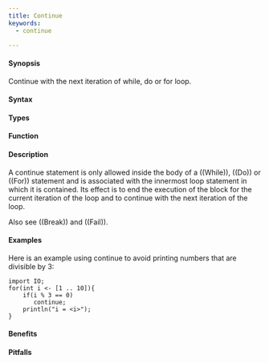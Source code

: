 ```yaml
---
title: Continue
keywords:
  - continue

---
```


#### Synopsis

Continue with the next iteration of while, do or for loop.

#### Syntax

#### Types

#### Function

#### Description

A continue statement is only allowed inside the body of a ((While)), ((Do)) or ((For)) statement
and is associated with the innermost loop statement in which it is contained.
Its effect is to end the execution of the block for the current iteration of the loop
and to continue with the next iteration of the loop.

Also see ((Break)) and ((Fail)).

#### Examples

Here is an example using continue to avoid printing numbers that are divisible by 3:
```rascal-shell
import IO;
for(int i <- [1 .. 10]){
    if(i % 3 == 0)
       continue;
    println("i = <i>");
}
```

#### Benefits

#### Pitfalls

